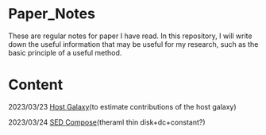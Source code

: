 # Paper_Notes
These are regular notes for paper I have read. In this repository, I will write down the useful information that may be useful for my research, such as the basic principle of a useful method.

# Content

2023/03/23 [Host Galaxy](https://github.com/YuanzheJiang/Paper_Notes/blob/main/2023/03/23/host_galaxy.md)(to estimate contributions of the host galaxy)

2023/03/24 [SED Compose](https://github.com/YuanzheJiang/Paper_Notes/blob/main/2023/03/24/Shappee14.md)(theraml thin disk+dc+constant?)
